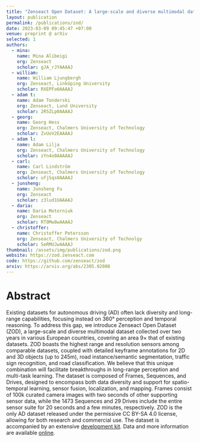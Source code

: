 ```yaml
---
title: "Zenseact Open Dataset: A large-scale and diverse multimodal dataset for autonomous driving"
layout: publication
permalink: /publications/zod/
date: 2023-03-09 09:45:47 +07:00
venue: preprint @ arXiv
selected: 1
authors:
  - mina:
    name: Mina Alibeigi
    org: Zenseact
    scholar: gJA_rJYAAAAJ
  - william:
    name: William Ljungbergh
    org: Zenseact, Linköping University
    scholar: RXEPFo0AAAAJ
  - adam t:
    name: Adam Tonderski
    org: Zenseact, Lund University
    scholar: 2R5ZLp0AAAAJ
  - georg:
    name: Georg Hess
    org: Zenseact, Chalmers University of Technology
    scholar: ZvUoV2EAAAAJ
  - adam l:
    name: Adam Lilja
    org: Zenseact, Chalmers University of Technology
    scholar: zYn4o0AAAAAJ
  - carl:
    name: Carl Lindström
    org: Zenseact, Chalmers University of Technology
    scholar: ufjSqs0AAAAJ
  - junsheng:
    name: Junsheng Fu
    org: Zenseact
    scholar: z3lud1UAAAAJ
  - daria:
    name: Daria Motorniuk
    org: Zenseact
    scholar: RT0Mw8wAAAAJ
  - christoffer:
    name: Christoffer Petersson
    org: Zenseact, Chalmers University of Technolgy
    scholar: SeRMUJwAAAAJ
thumbnail: /assets/img/publications/zod.png
website: https://zod.zenseact.com
code: https://github.com/zenseact/zod
arxiv: https://arxiv.org/abs/2305.02008
---
```


# Abstract
Existing datasets for autonomous driving (AD) often lack diversity and long-range capabilities, focusing instead on 360° perception and temporal reasoning. To address this gap, we introduce Zenseact Open Dataset (ZOD), a large-scale and diverse multimodal dataset collected over two years in various European countries, covering an area 9× that of existing datasets. ZOD boasts the highest range and resolution sensors among comparable datasets, coupled with detailed keyframe annotations for 2D and 3D objects (up to 245m), road instance/semantic segmentation, traffic sign recognition, and road classification. We believe that this unique combination will facilitate breakthroughs in long-range perception and multi-task learning. The dataset is composed of Frames, Sequences, and Drives, designed to encompass both data diversity and support for spatio-temporal learning, sensor fusion, localization, and mapping. Frames consist of 100k curated camera images with two seconds of other supporting sensor data, while the 1473 Sequences and 29 Drives include the entire sensor suite for 20 seconds and a few minutes, respectively. ZOD is the only AD dataset released under the permissive CC BY-SA 4.0 license, allowing for both research and commercial use. The
dataset is accompanied by an extensive [development kit](https://github.com/zenseact/zod).
Data and more information are available [online](https://zod.zenseact.com/).